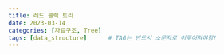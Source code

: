 ```yaml
---
title: 레드 블랙 트리
date: 2023-03-14
categories: [자료구조, Tree]
tags: [data_structure]		# TAG는 반드시 소문자로 이루어져야함!
---
```

